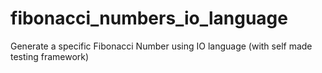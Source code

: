 fibonacci_numbers_io_language
=============================

Generate a specific Fibonacci Number using IO language (with self made testing framework)
